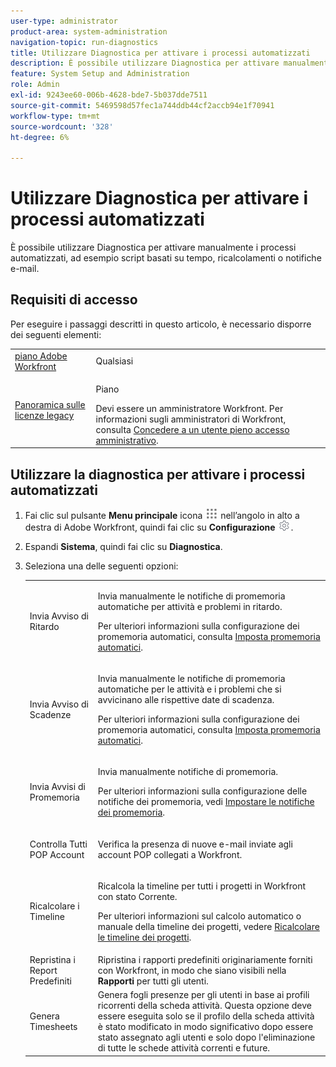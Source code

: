 ```yaml
---
user-type: administrator
product-area: system-administration
navigation-topic: run-diagnostics
title: Utilizzare Diagnostica per attivare i processi automatizzati
description: È possibile utilizzare Diagnostica per attivare manualmente i processi automatizzati, ad esempio script basati su tempo, ricalcolamenti o notifiche e-mail.
feature: System Setup and Administration
role: Admin
exl-id: 9243ee60-006b-4628-bde7-5b037dde7511
source-git-commit: 5469598d57fec1a744ddb44cf2accb94e1f70941
workflow-type: tm+mt
source-wordcount: '328'
ht-degree: 6%

---
```


# Utilizzare Diagnostica per attivare i processi automatizzati

<!--
<p data-mc-conditions="QuicksilverOrClassic.Draft mode">**DON'T DELETE, DRAFT OR HIDE THIS ARTICLE. IT IS LINKED TO THE PRODUCT, THROUGH THE CONTEXT SENSITIVE HELP LINKS. **</p>
-->

È possibile utilizzare Diagnostica per attivare manualmente i processi automatizzati, ad esempio script basati su tempo, ricalcolamenti o notifiche e-mail.

## Requisiti di accesso

Per eseguire i passaggi descritti in questo articolo, è necessario disporre dei seguenti elementi:

<table style="table-layout:auto"> 
 <col> 
 <col> 
 <tbody> 
  <tr> 
   <td role="rowheader"><a href="https://www.workfront.com/plans" target="_blank">piano Adobe Workfront</a> </td> 
   <td>Qualsiasi</td> 
  </tr> 
  <tr> 
   <td role="rowheader"><a href="../../../administration-and-setup/add-users/access-levels-and-object-permissions/wf-licenses.md" class="MCXref xref">Panoramica sulle licenze legacy</a> </td> 
   <td> <p>Piano </p>Devi essere un amministratore Workfront. Per informazioni sugli amministratori di Workfront, consulta <a href="../../../administration-and-setup/add-users/configure-and-grant-access/grant-a-user-full-administrative-access.md" class="MCXref xref">Concedere a un utente pieno accesso amministrativo</a>.</td> 
  </tr> 
 </tbody> 
</table>

## Utilizzare la diagnostica per attivare i processi automatizzati

1. Fai clic sul pulsante **Menu principale** icona ![](assets/main-menu-icon.png) nell’angolo in alto a destra di Adobe Workfront, quindi fai clic su **Configurazione** ![](assets/gear-icon-settings.png).

1. Espandi **Sistema**, quindi fai clic su **Diagnostica**.
1. Seleziona una delle seguenti opzioni:

   <table style="table-layout:auto"> 
    <col> 
    <col> 
    <tbody> 
     <tr> 
      <td role="rowheader">Invia Avviso di Ritardo</td> 
      <td> <p>Invia manualmente le notifiche di promemoria automatiche per attività e problemi in ritardo. </p> <p>Per ulteriori informazioni sulla configurazione dei promemoria automatici, consulta <a href="../../../administration-and-setup/manage-workfront/emails/setting-up-automatic-reminders.md" class="MCXref xref">Imposta promemoria automatici</a>.</p> </td> 
     </tr> 
     <tr> 
      <td role="rowheader">Invia Avviso di Scadenze</td> 
      <td> <p>Invia manualmente le notifiche di promemoria automatiche per le attività e i problemi che si avvicinano alle rispettive date di scadenza.</p> <p>Per ulteriori informazioni sulla configurazione dei promemoria automatici, consulta <a href="../../../administration-and-setup/manage-workfront/emails/setting-up-automatic-reminders.md" class="MCXref xref">Imposta promemoria automatici</a>.</p> </td> 
     </tr> 
     <tr> 
      <td role="rowheader">Invia Avvisi di Promemoria</td> 
      <td> <p>Invia manualmente notifiche di promemoria. </p> <p>Per ulteriori informazioni sulla configurazione delle notifiche dei promemoria, vedi <a href="../../../administration-and-setup/manage-workfront/emails/set-up-reminder-notifications.md" class="MCXref xref">Impostare le notifiche dei promemoria</a>.</p> </td> 
     </tr> 
     <tr> 
      <td role="rowheader">Controlla Tutti POP Account</td> 
      <td> <p>Verifica la presenza di nuove e-mail inviate agli account POP collegati a Workfront. </p> <!--
        <p data-mc-conditions="QuicksilverOrClassic.Draft mode">For more information about Workfront and POP account integrations, see and <a href="../../../manage-work/requests/create-and-manage-request-queues/queue-details-tab-overview.md" class="MCXref xref">Overview of the Queue Details tab in a project</a>.</p>
       --> </td> 
     </tr> 
     <tr> 
      <td role="rowheader">Ricalcolare i Timeline</td> 
      <td> <p>Ricalcola la timeline per tutti i progetti in Workfront con stato Corrente. </p> <p>Per ulteriori informazioni sul calcolo automatico o manuale della timeline dei progetti, vedere <a href="../../../manage-work/projects/manage-projects/recalculate-project-timeline.md" class="MCXref xref">Ricalcolare le timeline dei progetti</a>.</p> </td> 
     </tr> 
     <tr> 
      <td role="rowheader">Repristina i Report Predefiniti</td> 
      <td>Ripristina i rapporti predefiniti originariamente forniti con Workfront, in modo che siano visibili nella <strong>Rapporti</strong> per tutti gli utenti.</td> 
     </tr> 
     <tr> 
      <td role="rowheader">Genera Timesheets</td> 
      <td>Genera fogli presenze per gli utenti in base ai profili ricorrenti della scheda attività. Questa opzione deve essere eseguita solo se il profilo della scheda attività è stato modificato in modo significativo dopo essere stato assegnato agli utenti e solo dopo l'eliminazione di tutte le schede attività correnti e future.</td> 
     </tr> 
    </tbody> 
   </table>
